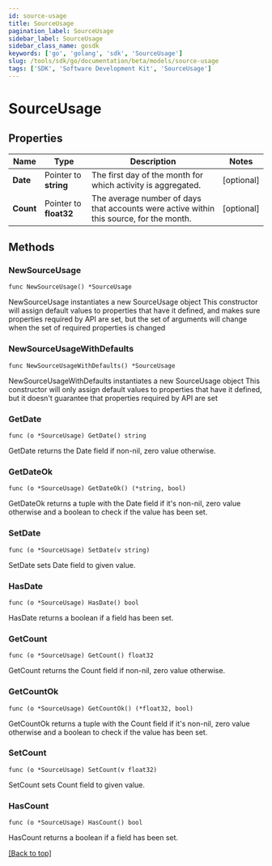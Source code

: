 ```yaml
---
id: source-usage
title: SourceUsage
pagination_label: SourceUsage
sidebar_label: SourceUsage
sidebar_class_name: gosdk
keywords: ['go', 'golang', 'sdk', 'SourceUsage'] 
slug: /tools/sdk/go/documentation/beta/models/source-usage
tags: ['SDK', 'Software Development Kit', 'SourceUsage']
---
```


# SourceUsage

## Properties

Name | Type | Description | Notes
------------ | ------------- | ------------- | -------------
**Date** | Pointer to **string** | The first day of the month for which activity is aggregated. | [optional] 
**Count** | Pointer to **float32** | The average number of days that accounts were active within this source, for the month. | [optional] 

## Methods

### NewSourceUsage

`func NewSourceUsage() *SourceUsage`

NewSourceUsage instantiates a new SourceUsage object
This constructor will assign default values to properties that have it defined,
and makes sure properties required by API are set, but the set of arguments
will change when the set of required properties is changed

### NewSourceUsageWithDefaults

`func NewSourceUsageWithDefaults() *SourceUsage`

NewSourceUsageWithDefaults instantiates a new SourceUsage object
This constructor will only assign default values to properties that have it defined,
but it doesn't guarantee that properties required by API are set

### GetDate

`func (o *SourceUsage) GetDate() string`

GetDate returns the Date field if non-nil, zero value otherwise.

### GetDateOk

`func (o *SourceUsage) GetDateOk() (*string, bool)`

GetDateOk returns a tuple with the Date field if it's non-nil, zero value otherwise
and a boolean to check if the value has been set.

### SetDate

`func (o *SourceUsage) SetDate(v string)`

SetDate sets Date field to given value.

### HasDate

`func (o *SourceUsage) HasDate() bool`

HasDate returns a boolean if a field has been set.

### GetCount

`func (o *SourceUsage) GetCount() float32`

GetCount returns the Count field if non-nil, zero value otherwise.

### GetCountOk

`func (o *SourceUsage) GetCountOk() (*float32, bool)`

GetCountOk returns a tuple with the Count field if it's non-nil, zero value otherwise
and a boolean to check if the value has been set.

### SetCount

`func (o *SourceUsage) SetCount(v float32)`

SetCount sets Count field to given value.

### HasCount

`func (o *SourceUsage) HasCount() bool`

HasCount returns a boolean if a field has been set.


[[Back to top]](#) 


